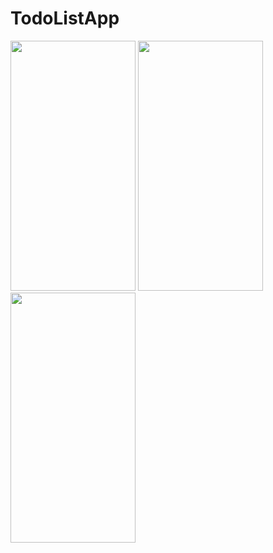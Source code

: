 # TodoListApp

<img src = "https://user-images.githubusercontent.com/105845393/219872484-29327b9e-b62a-4f52-9304-4bb95e27ab05.png" width = "200" height = "400"> <img src = "https://user-images.githubusercontent.com/105845393/219872487-c3554fd3-fdbd-4341-8c68-22cdd9c65169.png" width = "200" height = "400">
<img src = "https://user-images.githubusercontent.com/105845393/219872488-448c3b3b-f152-4eec-989e-9a3ed6d43691.png" width = "200" height = "400">

